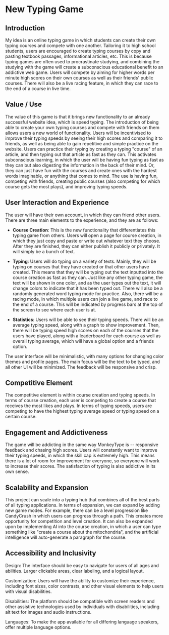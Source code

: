 # New Typing Game

## Introduction

My idea is an online typing game in which students can create their own typing courses and compete with one another. Tailoring it to high school students, users are encouraged to create typing courses by copy and pasting textbook passages, informational articles, etc. This is because typing games are often used to procrastinate studying, and combining the studying with the game will create a subconscious educational benefit to an addictive web game. Users will compete by aiming for higher words per minute high scores on their own courses as well as their friends' public courses. There will also be a live racing feature, in which they can race to the end of a course in live time.

## Value / Use

The value of this game is that it brings new functionality to an already successful website idea, which is speed typing. The introduction of being able to create your own typing courses and compete with friends on them allows users a new world of functionality. Users will be incentivised to improve their typing speeds by seeing their high scores and comparing it to friends, as well as being able to gain repetitive and simple practice on the website. Users can practice their typing by creating a typing "course" of an article, and then typing out that article as fast as they can. This activates subconscious learning, in which the user will be having fun typing as fast as they can but also digesting the information in the back of their mind. Or, they can just have fun with the courses and create ones with the hardest words imaginable, or anything that comes to mind. The use is having fun, competing with friends, creating public courses (also competing for which course gets the most plays), and improving typing speeds.

## User Interaction and Experience

The user will have their own account, in which they can friend other users. There are three main elements to the experience, and they are as follows:

- **Course Creation**: This is the new functionality that differentiates this typing game from others. Users will open a page for course creation, in which they just copy and paste or write out whatever text they choose. After they are finished, they can either publish it publicly or privately. It will simply be a bunch of text.

- **Typing**: Users will do typing on a variety of texts. Mainly, they will be typing on courses that they have created or that other users have created. This means that they will be typing out the text inputted into the course creation as fast as they can. Just like any other typing game, the text will be shown in one color, and as the user types out the text, it will change colors to indicate that it has been typed out. There will also be a randomly generated word typing mode for practice. Also, there will be a racing mode, in which multiple users can join a live game, and race to the end of a course. This will be indicated by progress bars at the top of the screen to see where each user is at.

- **Statistics**: Users will be able to see their typing speeds. There will be an average typing speed, along with a graph to show improvement. Then, there will be typing speed high scores on each of the courses that the users have played, along with a leaderboard for each course as well as overall typing average, which will have a global option and a friends option.

The user interface will be minimalistic, with many options for changing color themes and profile pages. The main focus will be the text to be typed, and all other UI will be minimized. The feedback will be responsive and crisp.

## Competitive Element

The competitive element is within course creation and typing speeds. In terms of course creation, each user is competing to create a course that receives the most likes and plays. In terms of typing speeds, users are competing to have the highest typing average speed or typing speed on a certain course.

## Engagement and Addictiveness

The game will be addicting in the same way MonkeyType is -- responsive feedback and chasing high scores. Users will constantly want to improve their typing speeds, in which the skill cap is extremely high. This means there is a lot of room for improvement for everyone, so everyone will work to increase their scores. The satisfaction of typing is also addictive in its own sense.

## Scalability and Expansion

This project can scale into a typing hub that combines all of the best parts of all typing applications. In terms of expansion, we can expand by adding new game modes. For example, there can be a level progression like CandyCrush in which users can progress through a path. This creates more opportunity for competition and level creation. It can also be expanded upon by implementing AI into the course creation, in which a user can type something like "create a course about the mitochondria", and the artificial intelligence will auto-generate a paragraph for the course.

## Accessibility and Inclusivity

Design: The interface should be easy to navigate for users of all ages and abilities. Larger clickable areas, clear labeling, and a logical layout.

Customization: Users will have the ability to customize their experience, including font sizes, color contrasts, and other visual elements to help users with visual disabilities.

Disabilities: The platform should be compatible with screen readers and other assistive technologies used by individuals with disabilities, including alt text for images and audio instructions.

Languages: To make the app available for all differing language speakers, offer multiple language options.
